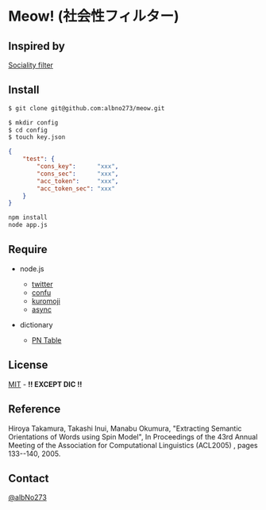 # Meow! (社会性フィルター)

## Inspired by
[Sociality filter](https://twitter.com/sh4869sh/status/767244989503901696)  

## Install
```sh
$ git clone git@github.com:albno273/meow.git
```
```sh
$ mkdir config
$ cd config
$ touch key.json
```
```json
{
    "test": {
        "cons_key":      "xxx",
        "cons_sec":      "xxx",
        "acc_token":     "xxx",
        "acc_token_sec": "xxx"
    }
}
```
```sh
npm install
node app.js
```

## Require

- node.js
    - [twitter](https://www.npmjs.com/package/twitter)  
    - [confu](https://www.npmjs.com/package/confu)
    - [kuromoji](https://www.npmjs.com/package/kuromoji)
    - [async](https://www.npmjs.com/package/async)

- dictionary
    - [PN Table](http://www.lr.pi.titech.ac.jp/~takamura/pndic_ja.html)

## License
[MIT](https://github.com/tcnksm/tool/blob/master/LICENCE) - <b>!! EXCEPT DIC !!</b>

## Reference
Hiroya Takamura, Takashi Inui, Manabu Okumura,
"Extracting Semantic Orientations of Words using Spin Model", In Proceedings of the 43rd Annual Meeting of the Association for Computational Linguistics (ACL2005) , pages 133--140, 2005. 

## Contact
[@albNo273](https://twitter.com/albNo273)
